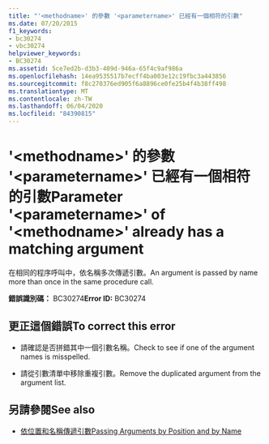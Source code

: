 ```yaml
---
title: "'<methodname>' 的參數 '<parametername>' 已經有一個相符的引數"
ms.date: 07/20/2015
f1_keywords:
- bc30274
- vbc30274
helpviewer_keywords:
- BC30274
ms.assetid: 5ce7ed2b-d3b3-409d-946a-65f4c9af986a
ms.openlocfilehash: 14ea9535517b7ecff4ba003e12c19fbc3a443856
ms.sourcegitcommit: f8c270376ed905f6a8896ce0fe25b4f4b38ff498
ms.translationtype: MT
ms.contentlocale: zh-TW
ms.lasthandoff: 06/04/2020
ms.locfileid: "84390815"
---
```

# <a name="parameter-parametername-of-methodname-already-has-a-matching-argument"></a><span data-ttu-id="746ad-102">'\<methodname>' 的參數 '\<parametername>' 已經有一個相符的引數</span><span class="sxs-lookup"><span data-stu-id="746ad-102">Parameter '\<parametername>' of '\<methodname>' already has a matching argument</span></span>
<span data-ttu-id="746ad-103">在相同的程序呼叫中，依名稱多次傳遞引數。</span><span class="sxs-lookup"><span data-stu-id="746ad-103">An argument is passed by name more than once in the same procedure call.</span></span>  
  
 <span data-ttu-id="746ad-104">**錯誤識別碼：** BC30274</span><span class="sxs-lookup"><span data-stu-id="746ad-104">**Error ID:** BC30274</span></span>  
  
## <a name="to-correct-this-error"></a><span data-ttu-id="746ad-105">更正這個錯誤</span><span class="sxs-lookup"><span data-stu-id="746ad-105">To correct this error</span></span>  
  
- <span data-ttu-id="746ad-106">請確認是否拼錯其中一個引數名稱。</span><span class="sxs-lookup"><span data-stu-id="746ad-106">Check to see if one of the argument names is misspelled.</span></span>  
  
- <span data-ttu-id="746ad-107">請從引數清單中移除重複引數。</span><span class="sxs-lookup"><span data-stu-id="746ad-107">Remove the duplicated argument from the argument list.</span></span>  
  
## <a name="see-also"></a><span data-ttu-id="746ad-108">另請參閱</span><span class="sxs-lookup"><span data-stu-id="746ad-108">See also</span></span>

- [<span data-ttu-id="746ad-109">依位置和名稱傳遞引數</span><span class="sxs-lookup"><span data-stu-id="746ad-109">Passing Arguments by Position and by Name</span></span>](../programming-guide/language-features/procedures/passing-arguments-by-position-and-by-name.md)
